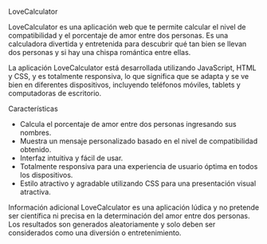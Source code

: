 LoveCalculator

LoveCalculator es una aplicación web que te permite calcular el nivel de compatibilidad y el porcentaje de amor entre dos personas. Es una calculadora divertida y entretenida para descubrir qué tan bien se llevan dos personas y si hay una chispa romántica entre ellas.

La aplicación LoveCalculator está desarrollada utilizando JavaScript, HTML y CSS, y es totalmente responsiva, lo que significa que se adapta y se ve bien en diferentes dispositivos, incluyendo teléfonos móviles, tablets y computadoras de escritorio.

Características
- Calcula el porcentaje de amor entre dos personas ingresando sus nombres.
- Muestra un mensaje personalizado basado en el nivel de compatibilidad obtenido.
- Interfaz intuitiva y fácil de usar.
- Totalmente responsiva para una experiencia de usuario óptima en todos los dispositivos.
- Estilo atractivo y agradable utilizando CSS para una presentación visual atractiva.

Información adicional
LoveCalculator es una aplicación lúdica y no pretende ser científica ni precisa en la determinación del amor entre dos personas. Los resultados son generados aleatoriamente y solo deben ser considerados como una diversión o entretenimiento.

